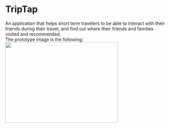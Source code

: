 # TripTap
An application that helps short term travelers to be able to interact with their friends during their travel,
and find out where their friends and families visited and recommended. <br />
The prototype image is the following: <br />
<img src ="https://github.com/dmsqls0427k/TripTap/blob/master/pictures/3.png" width = "355" height = "255">
